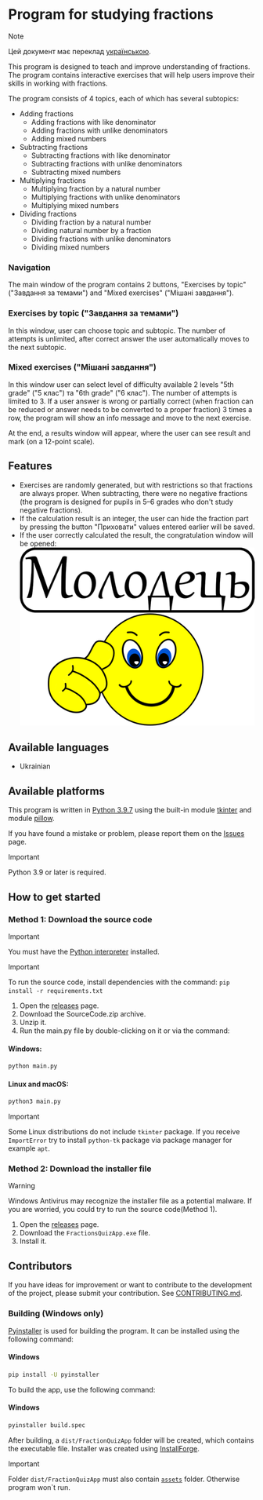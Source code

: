 # Program for studying fractions

> [!NOTE]
> Цей документ має переклад [українською](README.md).


This program is designed to teach and improve understanding of fractions. The program contains interactive exercises that will help users improve their skills in working with fractions.

The program consists of 4 topics, each of which has several subtopics:
* Adding fractions
     * Adding fractions with like denominator
     * Adding fractions with unlike denominators
     * Adding mixed numbers
* Subtracting fractions
     * Subtracting fractions with like denominator
     * Subtracting fractions with unlike denominators
     * Subtracting mixed numbers
* Multiplying fractions
     * Multiplying fraction by a natural number
     * Multiplying fractions with unlike denominators
     * Multiplying mixed numbers
* Dividing fractions
     * Dividing fraction by a natural number
     * Dividing natural number by a fraction
     * Dividing fractions with unlike denominators
     * Dividing mixed numbers

### Navigation
The main window of the program contains 2 buttons, "Exercises by topic" ("Завдання за темами") and "Mixed exercises" ("Мішані завдання").

### Exercises by topic ("Завдання за темами")
In this window, user can choose topic and subtopic. The number of attempts is unlimited, after correct answer the user automatically moves to the next subtopic.

### Mixed exercises ("Мішані завдання")
In this window user can select level of difficulty available 2 levels "5th grade" ("5 клас") та "6th grade" ("6 клас"). The number of attempts is limited to 3. If a user answer is wrong or partially correct (when fraction can be reduced or answer needs to be converted to a proper fraction) 3 times a row, the program will show an info message and move to the next exercise.

At the end, a results window will appear, where the user can see result and mark (on a 12-point scale).

## Features
* Exercises are randomly generated, but with restrictions so that fractions are always proper. When subtracting, there were no negative fractions (the program is designed for pupils in 5–6 grades who don't study negative fractions).
* If the calculation result is an integer, the user can hide the fraction part by pressing the button "Приховати" values entered earlier will be saved. 
* If the user correctly calculated the result, the congratulation window will be opened:
![Congratulation window](assets/congratulation.png)


## Available languages
* Ukrainian

## Available platforms
This program is written in [Python 3.9.7](https://www.python.org/downloads/release/python-397/) using the built-in module [tkinter](https://docs.python.org/3/library/tkinter.html) and module [pillow](https://pypi.org/project/pillow/).

If you have found a mistake or problem, please report them on the [Issues](https://github.com/AntynK/FractionsQuizApp/issues) page.

> [!IMPORTANT]
> Python 3.9 or later is required.


## How to get started

### Method 1: Download the source code
> [!IMPORTANT]
> You must have the [Python interpreter](https://www.python.org/downloads/release/python-397/) installed.
    
> [!IMPORTANT]
> To run the source code, install dependencies with the command: `pip install -r requirements.txt`

1. Open the [releases](https://github.com/AntynK/FractionsQuizApp/releases/latest) page.
2. Download the SourceCode.zip archive.
3. Unzip it.
4. Run the main.py file by double-clicking on it or via the command:

#### Windows:
```bash
python main.py
```
#### Linux and macOS:
```bash
python3 main.py
```

> [!IMPORTANT]
> Some Linux distributions do not include `tkinter` package. If you receive `ImportError` try to install `python-tk` package via package manager for example `apt`.


### Method 2: Download the installer file
> [!WARNING]
> Windows Antivirus may recognize the installer file as a potential malware. If you are worried, you could try to run the source code(Method 1).

1. Open the [releases](https://github.com/AntynK/FractionsQuizApp/releases/latest) page.
2. Download the `FractionsQuizApp.exe` file.
3. Install it.

## Contributors
If you have ideas for improvement or want to contribute to the development of the project, please submit your contribution. See [CONTRIBUTING.md](CONTRIBUTING.md).

### Building (Windows only)
[Pyinstaller](https://pyinstaller.org/en/stable/) is used for building the program. It can be installed using the following command:

#### Windows
```bash 
pip install -U pyinstaller
```
To build the app, use the following command:

#### Windows
```bash 
pyinstaller build.spec
```

After building, a `dist/FractionQuizApp` folder will be created, which contains the executable file. Installer was created using [InstallForge](https://docs.installforge.net/getting-started/quick-start-guide/).

> [!IMPORTANT]
> Folder `dist/FractionQuizApp` must also contain [`assets`](assets/) folder. Otherwise program won`t run.